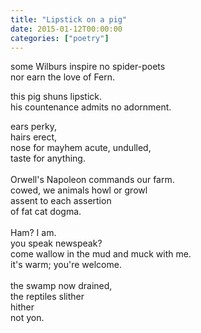 ```yaml
---
title: "Lipstick on a pig"
date: 2015-01-12T00:00:00
categories: ["poetry"]
---
```


some Wilburs inspire no spider-poets</br>
nor earn the love of Fern.

this pig shuns lipstick.</br>
his countenance admits no adornment.</br>

ears perky,</br>
hairs erect,</br>
nose for mayhem acute, undulled,</br>
taste for anything.</br>
</br>
Orwell's Napoleon commands our farm.</br>
cowed, we animals howl or growl</br>
assent to each assertion</br> 
of fat cat dogma.</br>
</br>
Ham? I am.</br>
you speak newspeak?</br>
come wallow in the mud and muck with me.</br>
it's warm; you're welcome.</br>
</br>
the swamp now drained,</br>
the reptiles slither</br>
hither</br>
not yon.</br>
